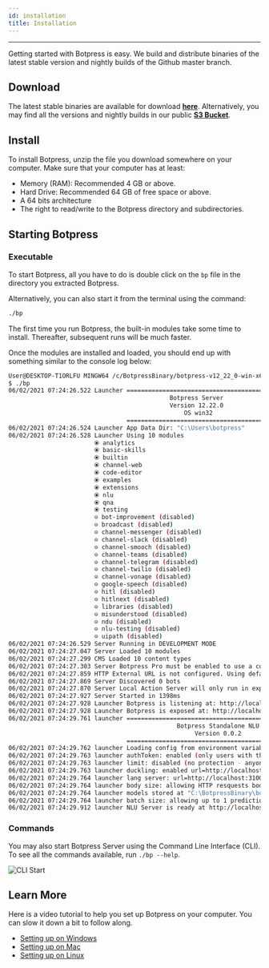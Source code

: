 ```yaml
---
id: installation
title: Installation
---
```


------------------------

Getting started with Botpress is easy. We build and distribute binaries of the latest stable version and nightly builds of the Github master branch.

## Download

The latest stable binaries are available for download [**here**](https://botpress.com/download). Alternatively, you may find all the versions and nightly builds in our public [**S3 Bucket**](https://s3.amazonaws.com/botpress-binaries/index.html).

## Install

To install Botpress, unzip the file you download somewhere on your computer. Make sure that your computer has at least:

- Memory (RAM): Recommended 4 GB or above.
- Hard Drive: Recommended 64 GB of free space or above.
- A 64 bits architecture
- The right to read/write to the Botpress directory and subdirectories.

## Starting Botpress

### Executable

To start Botpress, all you have to do is double click on the `bp` file in the directory you extracted Botpress.

Alternatively, you can also start it from the terminal using the command:

```bash
./bp
```
The first time you run Botpress, the built-in modules take some time to install. Thereafter, subsequent runs will be much faster.

Once the modules are installed and loaded, you should end up with something similar to the console log below:

```bash
User@DESKTOP-T1ORLFU MINGW64 /c/BotpressBinary/botpress-v12_22_0-win-x64
$ ./bp
06/02/2021 07:24:26.522 Launcher ========================================
                                             Botpress Server
                                             Version 12.22.0
                                                 OS win32
                                 ========================================
06/02/2021 07:24:26.524 Launcher App Data Dir: "C:\Users\botpress"
06/02/2021 07:24:26.528 Launcher Using 10 modules
                        ⦿ analytics
                        ⦿ basic-skills
                        ⦿ builtin
                        ⦿ channel-web
                        ⦿ code-editor
                        ⦿ examples
                        ⦿ extensions
                        ⦿ nlu
                        ⦿ qna
                        ⦿ testing
                        ⊝ bot-improvement (disabled)
                        ⊝ broadcast (disabled)
                        ⊝ channel-messenger (disabled)
                        ⊝ channel-slack (disabled)
                        ⊝ channel-smooch (disabled)
                        ⊝ channel-teams (disabled)
                        ⊝ channel-telegram (disabled)
                        ⊝ channel-twilio (disabled)
                        ⊝ channel-vonage (disabled)
                        ⊝ google-speech (disabled)
                        ⊝ hitl (disabled)
                        ⊝ hitlnext (disabled)
                        ⊝ libraries (disabled)
                        ⊝ misunderstood (disabled)
                        ⊝ ndu (disabled)
                        ⊝ nlu-testing (disabled)
                        ⊝ uipath (disabled)
06/02/2021 07:24:26.529 Server Running in DEVELOPMENT MODE
06/02/2021 07:24:27.047 Server Loaded 10 modules
06/02/2021 07:24:27.299 CMS Loaded 10 content types
06/02/2021 07:24:27.303 Server Botpress Pro must be enabled to use a custom theme and customize the branding.
06/02/2021 07:24:27.859 HTTP External URL is not configured. Using default value of http://localhost:3000. Some features may not work properly
06/02/2021 07:24:27.869 Server Discovered 0 bots
06/02/2021 07:24:27.870 Server Local Action Server will only run in experimental mode
06/02/2021 07:24:27.927 Server Started in 1398ms
06/02/2021 07:24:27.928 Launcher Botpress is listening at: http://localhost:3000
06/02/2021 07:24:27.928 Launcher Botpress is exposed at: http://localhost:3000
06/02/2021 07:24:29.761 launcher ========================================
                                               Botpress Standalone NLU
                                                    Version 0.0.2
                                 ========================================
06/02/2021 07:24:29.762 launcher Loading config from environment variables
06/02/2021 07:24:29.763 launcher authToken: enabled (only users with this token can query your server)
06/02/2021 07:24:29.763 launcher limit: disabled (no protection - anyone can query without limitation)
06/02/2021 07:24:29.763 launcher duckling: enabled url=http://localhost:8000
06/02/2021 07:24:29.764 launcher lang server: url=http://localhost:3100
06/02/2021 07:24:29.764 launcher body size: allowing HTTP resquests body of size 2mb
06/02/2021 07:24:29.764 launcher models stored at "C:\BotpressBinary\botpress-v12_22_0-win-x64"
06/02/2021 07:24:29.764 launcher batch size: allowing up to 1 predictions in one call to POST /predict
06/02/2021 07:24:29.912 launcher NLU Server is ready at http://localhost:3200/
```

### Commands

You may also start Botpress Server using the Command Line Interface (CLI). To see all the commands available, run `./bp --help`.

![CLI Start](/assets/cli-help.png)

## Learn More

Here is a video tutorial to help you set up Botpress on your computer. You can slow it down a bit to follow along.

- [Setting up on Windows](https://youtu.be/xf246NQyMj4)
- [Setting up on Mac](https://youtu.be/SBv0QOXyHL4)
- [Setting up on Linux](https://youtu.be/89RJx0kQyKM)
